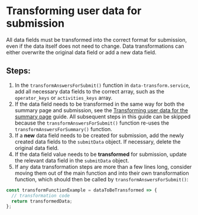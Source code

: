 # Transforming user data for submission

All data fields must be transformed into the correct format for submission, even if the data itself does not need to change. Data transformations can either overwrite the original data field or add a new data field.

## Steps:

1.  In the `transformAnswersForSubmit()` function in `data-transform.service`, add all necessary data fields to the correct array, such as the `operator_keys` or `activities_keys` array.
2.  If the data field needs to be transformed in the same way for both the summary page and submission, see the [Transforming user data for the summary page](./transforming-data-summary-page.md) guide. All subsequent steps in this guide can be skipped because the `transformAnswersForSubmit()` function re-uses the `transformAnswersForSummary()` function.
3.  If a **new** data field needs to be created for submission, add the newly created data fields to the `submitData` object. If necessary, delete the original data field.
4.  If the data field value needs to be **transformed** for submission, update the relevant data field in the `submitData` object.
5.  If any data transformation steps are more than a few lines long, consider moving them out of the main function and into their own transformation function, which should then be called by `transformAnswersForSubmit()`:

```javascript
const transformFunctionExample = dataToBeTransformed => {
  // transformation code
  return transformedData;
};
```
